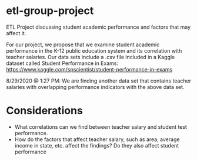 # etl-group-project
ETL Project discussing student academic performance and factors that may affect it.

For our project, we propose that we examine student academic performance in the K-12 public education system and its correlation with teacher salaries.
Our data sets include a .csv file included in a Kaggle dataset called Student Performance in Exams: https://www.kaggle.com/spscientist/student-performance-in-exams

8/29/2020 @ 1:27 PM: We are finding another data set that contains teacher salaries with overlapping performance indicators with the above data set.

# Considerations
- What correlations can we find between teacher salary and student test performance.
- How do the factors that affect teacher salary, such as area, average income in state, etc. affect the findings? Do they also affect student performance
